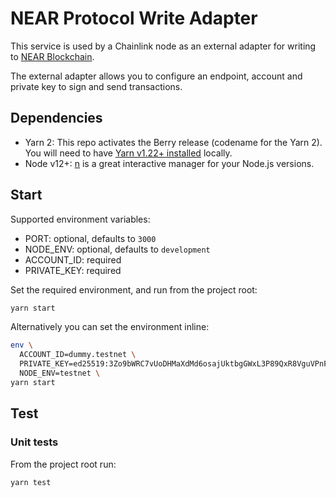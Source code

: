 # NEAR Protocol Write Adapter

This service is used by a Chainlink node as an external adapter for writing to [NEAR Blockchain](https://near.org/).

The external adapter allows you to configure an endpoint, account and private key to sign and send transactions.

## Dependencies

- Yarn 2: This repo activates the Berry release (codename for the Yarn 2). You will need to have [Yarn v1.22+ installed](https://yarnpkg.com/getting-started/install) locally.
- Node v12+: [n](https://github.com/tj/n) is a great interactive manager for your Node.js versions.

## Start

Supported environment variables:

- PORT: optional, defaults to `3000`
- NODE_ENV: optional, defaults to `development`
- ACCOUNT_ID: required
- PRIVATE_KEY: required

Set the required environment, and run from the project root:

```bash
yarn start
```

Alternatively you can set the environment inline:

```bash
env \
  ACCOUNT_ID=dummy.testnet \
  PRIVATE_KEY=ed25519:3Zo9bWRC7vUoDHMaXdMd6osajUktbgGWxL3P89QxR8VguVPnFa7BXd5brw6tBa6RASn8YCVjPgkhpujnorCF7FR2 \
  NODE_ENV=testnet \
yarn start
```

## Test

### Unit tests

From the project root run:

```bash
yarn test
```
